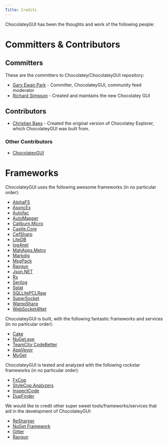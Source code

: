 ```yaml
---
Title: Credits
---
```


ChocolateyGUI has been the thoughts and work of the following people:

# Committers & Contributors

## Committers

These are the committers to Chocolatey/ChocolateyGUI repository:

* [Gary Ewan Park](https://github.com/gep13) - Committer, ChocolateyGUI, community feed moderator
* [Richard Simpson](https://github.com/RichiCoder1) - Created and maintains the new Chocolatey GUI

## Contributors

* [Christian Baes](https://github.com/chrissie1) - Created the original version of Chocolatey Explorer, which ChocolateyGUI was built from.

### Other Contributors

* [ChocolateyGUI](https://github.com/chocolatey/chocolateygui/graphs/contributors)

# Frameworks

ChocolateyGUI uses the following awesome frameworks (in no particular order):

* [AlphaFS](https://github.com/alphaleonis/AlphaFS)
* [AsyncEx](https://github.com/StephenCleary/AsyncEx)
* [Autofac](http://autofac.org/)
* [AutoMapper](http://automapper.org/)
* [Caliburn.Micro](https://github.com/Caliburn-Micro/Caliburn.Micro)
* [Castle.Core](http://www.castleproject.org/)
* [CefSharp](https://github.com/cefsharp/CefSharp)
* [LiteDB](https://github.com/mbdavid/LiteDB)
* [log4net](http://logging.apache.org/log4net/)
* [MahApps.Metro](http://mahapps.com/)
* [Markdig](https://github.com/lunet-io/markdig)
* [MsgPack](https://github.com/msgpack/msgpack)
* [Raygun](https://raygun.io/)
* [Json.NET](http://www.newtonsoft.com/json)
* [Rx](http://rx.codeplex.com/)
* [Serilog](https://github.com/serilog/serilog)
* [Splat](https://github.com/paulcbetts/splat)
* [SQLLitePCLRaw](https://github.com/ericsink/SQLitePCL.raw)
* [SuperSocket](http://www.supersocket.net/)
* [WampSharp](https://github.com/Code-Sharp/WampSharp/)
* [WebSocket4Net](http://websocket4net.codeplex.com/)

ChocolateyGUI is built, with the following fantastic frameworks and services (in no particular order):

* [Cake](http://cakebuild.net/)
* [NuGet.exe](https://www.nuget.org/)
* [TeamCity CodeBetter](http://teamcity.codebetter.com/)
* [AppVeyor](http://www.appveyor.com/)
* [MyGet](http://www.myget.org/)

ChocolateyGUI is tested and analyzed with the following rockstar frameworks (in no particular order):

* [FxCop](https://msdn.microsoft.com/en-us/library/bb429476(v=vs.80).aspx)
* [StyleCop.Analyzers](https://github.com/DotNetAnalyzers/StyleCopAnalyzers)
* [InspectCode](https://confluence.jetbrains.com/display/NETCOM/Introducing+InspectCode)
* [DupFinder](https://confluence.jetbrains.com/display/NETCOM/Introducing+dupFinder)

We would like to credit other super sweet tools/frameworks/services that aid in the development of ChocolateyGUI:

* [ReSharper](https://www.jetbrains.com/resharper/)
* [NuGet Framework](https://www.nuget.org/)
* [Gitter](https://gitter.im)
* [Raygun](https://raygun.io/)